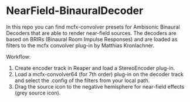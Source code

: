 # NearField-BinauralDecoder
In this repo you can find mcfx-convolver presets for Ambisonic Binaural Decoders that are able to render near-field sources. The decoders are based on BRIRs (Binaural Room Impulse Responses) and are loaded as filters to the mcfx convolver plug-in by Matthias Kronlachner.

Workflow: 
1) Create encoder track in Reaper and load a StereoEncoder plug-in. 
2) Load a mcfx-convolver64 (for 7th order) plug-in on the decoder track and select the .config of the filters from your local path.
3) Drag the source icon to the negative hemisphere for near-field effects (grey source icon).
